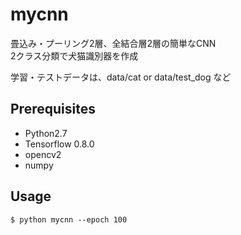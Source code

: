 # mycnn

畳込み・プーリング2層、全結合層2層の簡単なCNN       
2クラス分類で犬猫識別器を作成  

学習・テストデータは、data/cat or data/test_dog など   

## Prerequisites 
* Python2.7   
* Tensorflow 0.8.0   
* opencv2   
* numpy   

## Usage   
`$ python mycnn --epoch 100`      

